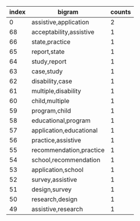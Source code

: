 |index|bigram|counts|
|---|---|---|
|0|assistive,application|2|
|68|acceptability,assistive|1|
|66|state,practice|1|
|65|report,state|1|
|64|study,report|1|
|63|case,study|1|
|62|disability,case|1|
|61|multiple,disability|1|
|60|child,multiple|1|
|59|program,child|1|
|58|educational,program|1|
|57|application,educational|1|
|56|practice,assistive|1|
|55|recommendation,practice|1|
|54|school,recommendation|1|
|53|application,school|1|
|52|survey,assistive|1|
|51|design,survey|1|
|50|research,design|1|
|49|assistive,research|1|
